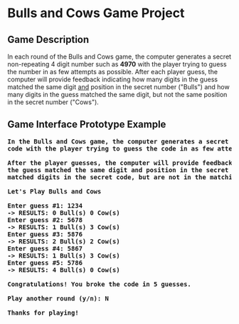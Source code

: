 # Bulls and Cows Game Project

## Game Description
In each round of the Bulls and Cows game, the computer generates a secret non-repeating 4 digit
number such as **4970** with the player trying to guess the number in as few attempts as possible. 
After each player guess, the computer will provide feedback indicating how many digits in the
guess matched the same digit <u>and</u> position in the secret number ("Bulls") and how many digits 
in the guess matched the same digit, but not the same position in the secret number ("Cows"). 

## Game Interface Prototype Example
<pre><b>In the Bulls and Cows game, the computer generates a secret non-repeating 4 digit
code with the player trying to guess the code in as few attempts as possible.

After the player guesses, the computer will provide feedback indicating how many digits in
the guess matched the same digit and position in the secret code ('Bulls') and how many digits
matched digits in the secret code, but are not in the matching position ('Cows'). 

Let's Play Bulls and Cows

Enter guess #1: 1234
-> RESULTS: 0 Bull(s) 0 Cow(s)
Enter guess #2: 5678
-> RESULTS: 1 Bull(s) 3 Cow(s)
Enter guess #3: 5876
-> RESULTS: 2 Bull(s) 2 Cow(s)
Enter guess #4: 5867
-> RESULTS: 1 Bull(s) 3 Cow(s)
Enter guess #5: 5786
-> RESULTS: 4 Bull(s) 0 Cow(s)

Congratulations! You broke the code in 5 guesses.

Play another round (y/n): N

Thanks for playing!
</b></pre>

